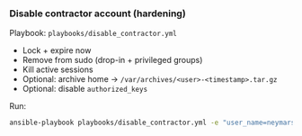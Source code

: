 ### Disable contractor account (hardening)
Playbook: `playbooks/disable_contractor.yml`

- Lock + expire now
- Remove from sudo (drop-in + privileged groups)
- Kill active sessions
- Optional: archive home → `/var/archives/<user>-<timestamp>.tar.gz`
- Optional: disable `authorized_keys`

Run:
```bash
ansible-playbook playbooks/disable_contractor.yml -e "user_name=neymarsabin archive_home=true"